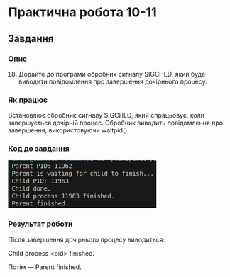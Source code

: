 # Практична робота 10-11

## Завдання

### Опис

18. Додайте до програми обробник сигналу SIGCHLD, який буде виводити повідомлення про завершення дочірнього процесу.

### Як працює

Встановлює обробник сигналу SIGCHLD, який спрацьовує, коли завершується дочірній процес. Обробник виводить повідомлення про завершення, використовуючи waitpid().

### [Код до завдання](main.c)
![Зображення](result.png)

### Результат роботи

Після завершення дочірнього процесу виводиться:

Child process \<pid> finished.

Потім — Parent finished.